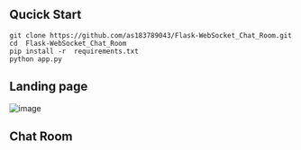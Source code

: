 ## Qucick Start

```
git clone https://github.com/as183789043/Flask-WebSocket_Chat_Room.git
cd  Flask-WebSocket_Chat_Room
pip install -r  requirements.txt
python app.py
```

## Landing page
![image](https://github.com/as183789043/Flask-WebSocket_Chat_Room/assets/56618553/15327137-60d9-45e3-937b-9f9acbaeb4e5)


## Chat Room

